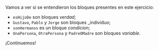 Vamos a ver si se entendieron los bloques presentes en este ejercicio:

* `esHijoDe` son bloques _verdad_;
* `Gustavo`, `Pablo` y `Jorge` son bloques _individuo;
* `sonHermanos` es un bloque _condicion_;
* `UnaPersona`, `OtraPersona` y `PadreOMadre` son bloques _variable_.

¡Continuemos!